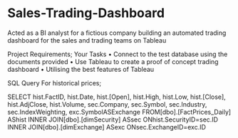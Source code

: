 # Sales-Trading-Dashboard
Acted as a BI analyst for a fictious company building an automated trading dashboard for the sales and trading teams on Tableau

Project Requirements; Your Tasks
• Connect to the test database using the documents provided
• Use Tableau to create a proof of concept trading dashboard
• Utilising the best features of Tableau

SQL Query For historical prices;

SELECT
hist.FactID,
hist.Date,
hist.[Open],
hist.High,
hist.Low,
hist.[Close],
hist.AdjClose,
hist.Volume,
sec.Company,
sec.Symbol,
sec.Industry,
sec.IndexWeighting,
exc.SymbolASExchange
FROM[dbo].[FactPrices_Daily] AShist
INNER JOIN[dbo].[dimSecurity] ASsec
ONhist.SecurityID=sec.ID
INNER JOIN[dbo].[dimExchange] ASexc
ONsec.ExchangeID=exc.ID
